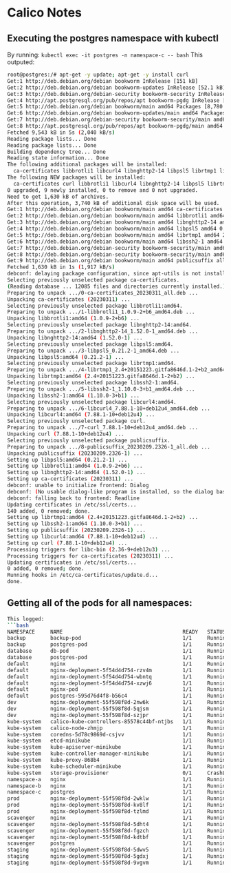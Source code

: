# Calico Notes

## Executing the postgres namespace with kubectl

By running: `kubectl exec -it postgres -n namespace-c -- bash`
This outputed:
```bash
root@postgres:/# apt-get -y update; apt-get -y install curl
Get:1 http://deb.debian.org/debian bookworm InRelease [151 kB]
Get:2 http://deb.debian.org/debian bookworm-updates InRelease [52.1 kB]
Get:3 http://deb.debian.org/debian-security bookworm-security InRelease [48.0 kB]
Get:4 http://apt.postgresql.org/pub/repos/apt bookworm-pgdg InRelease [123 kB]
Get:5 http://deb.debian.org/debian bookworm/main amd64 Packages [8,780 kB]
Get:6 http://deb.debian.org/debian bookworm-updates/main amd64 Packages [6,408 B]
Get:7 http://deb.debian.org/debian-security bookworm-security/main amd64 Packages [86.2 kB]
Get:8 http://apt.postgresql.org/pub/repos/apt bookworm-pgdg/main amd64 Packages [296 kB]
Fetched 9,543 kB in 5s (2,040 kB/s)                  
Reading package lists... Done
Reading package lists... Done
Building dependency tree... Done
Reading state information... Done
The following additional packages will be installed:
  ca-certificates libbrotli1 libcurl4 libnghttp2-14 libpsl5 librtmp1 libssh2-1 publicsuffix
The following NEW packages will be installed:
  ca-certificates curl libbrotli1 libcurl4 libnghttp2-14 libpsl5 librtmp1 libssh2-1 publicsuffix
0 upgraded, 9 newly installed, 0 to remove and 0 not upgraded.
Need to get 1,630 kB of archives.
After this operation, 3,740 kB of additional disk space will be used.
Get:1 http://deb.debian.org/debian bookworm/main amd64 ca-certificates all 20230311 [153 kB]
Get:2 http://deb.debian.org/debian bookworm/main amd64 libbrotli1 amd64 1.0.9-2+b6 [275 kB]
Get:3 http://deb.debian.org/debian bookworm/main amd64 libnghttp2-14 amd64 1.52.0-1 [72.3 kB]
Get:4 http://deb.debian.org/debian bookworm/main amd64 libpsl5 amd64 0.21.2-1 [58.7 kB]
Get:5 http://deb.debian.org/debian bookworm/main amd64 librtmp1 amd64 2.4+20151223.gitfa8646d.1-2+b2 [60.8 kB]
Get:6 http://deb.debian.org/debian bookworm/main amd64 libssh2-1 amd64 1.10.0-3+b1 [179 kB]
Get:7 http://deb.debian.org/debian-security bookworm-security/main amd64 libcurl4 amd64 7.88.1-10+deb12u4 [390 kB]
Get:8 http://deb.debian.org/debian-security bookworm-security/main amd64 curl amd64 7.88.1-10+deb12u4 [315 kB]
Get:9 http://deb.debian.org/debian bookworm/main amd64 publicsuffix all 20230209.2326-1 [126 kB]
Fetched 1,630 kB in 1s (1,917 kB/s)
debconf: delaying package configuration, since apt-utils is not installed
Selecting previously unselected package ca-certificates.
(Reading database ... 12085 files and directories currently installed.)
Preparing to unpack .../0-ca-certificates_20230311_all.deb ...
Unpacking ca-certificates (20230311) ...
Selecting previously unselected package libbrotli1:amd64.
Preparing to unpack .../1-libbrotli1_1.0.9-2+b6_amd64.deb ...
Unpacking libbrotli1:amd64 (1.0.9-2+b6) ...
Selecting previously unselected package libnghttp2-14:amd64.
Preparing to unpack .../2-libnghttp2-14_1.52.0-1_amd64.deb ...
Unpacking libnghttp2-14:amd64 (1.52.0-1) ...
Selecting previously unselected package libpsl5:amd64.
Preparing to unpack .../3-libpsl5_0.21.2-1_amd64.deb ...
Unpacking libpsl5:amd64 (0.21.2-1) ...
Selecting previously unselected package librtmp1:amd64.
Preparing to unpack .../4-librtmp1_2.4+20151223.gitfa8646d.1-2+b2_amd64.deb ...
Unpacking librtmp1:amd64 (2.4+20151223.gitfa8646d.1-2+b2) ...
Selecting previously unselected package libssh2-1:amd64.
Preparing to unpack .../5-libssh2-1_1.10.0-3+b1_amd64.deb ...
Unpacking libssh2-1:amd64 (1.10.0-3+b1) ...
Selecting previously unselected package libcurl4:amd64.
Preparing to unpack .../6-libcurl4_7.88.1-10+deb12u4_amd64.deb ...
Unpacking libcurl4:amd64 (7.88.1-10+deb12u4) ...
Selecting previously unselected package curl.
Preparing to unpack .../7-curl_7.88.1-10+deb12u4_amd64.deb ...
Unpacking curl (7.88.1-10+deb12u4) ...
Selecting previously unselected package publicsuffix.
Preparing to unpack .../8-publicsuffix_20230209.2326-1_all.deb ...
Unpacking publicsuffix (20230209.2326-1) ...
Setting up libpsl5:amd64 (0.21.2-1) ...
Setting up libbrotli1:amd64 (1.0.9-2+b6) ...
Setting up libnghttp2-14:amd64 (1.52.0-1) ...
Setting up ca-certificates (20230311) ...
debconf: unable to initialize frontend: Dialog
debconf: (No usable dialog-like program is installed, so the dialog based frontend cannot be used. at /usr/share/perl5/Debconf/FrontEnd/Dialog.pm line 78.)
debconf: falling back to frontend: Readline
Updating certificates in /etc/ssl/certs...
140 added, 0 removed; done.
Setting up librtmp1:amd64 (2.4+20151223.gitfa8646d.1-2+b2) ...
Setting up libssh2-1:amd64 (1.10.0-3+b1) ...
Setting up publicsuffix (20230209.2326-1) ...
Setting up libcurl4:amd64 (7.88.1-10+deb12u4) ...
Setting up curl (7.88.1-10+deb12u4) ...
Processing triggers for libc-bin (2.36-9+deb12u3) ...
Processing triggers for ca-certificates (20230311) ...
Updating certificates in /etc/ssl/certs...
0 added, 0 removed; done.
Running hooks in /etc/ca-certificates/update.d...
done.
```


## Getting all of the pods for all namespaces:

```bash
This logged:
```bash
NAMESPACE     NAME                                       READY   STATUS             RESTARTS         AGE     IP             NODE       NOMINATED NODE   READINESS GATES
backup        backup-pod                                 1/1     Running            7 (73m ago)      19h     10.244.1.70    minikube   <none>           <none>
backup        postgres-pod                               1/1     Running            8 (72m ago)      21h     10.244.1.59    minikube   <none>           <none>
database      db-pod                                     1/1     Running            7 (73m ago)      20h     10.244.1.61    minikube   <none>           <none>
database      postgres-pod                               1/1     Running            8 (72m ago)      21h     10.244.1.66    minikube   <none>           <none>
default       nginx                                      1/1     Running            13 (73m ago)     19d     10.244.1.58    minikube   <none>           <none>
default       nginx-deployment-5f54d4d754-rzv4m          1/1     Running            12 (73m ago)     19d     10.244.1.55    minikube   <none>           <none>
default       nginx-deployment-5f54d4d754-wbntq          1/1     Running            12 (73m ago)     19d     10.244.1.45    minikube   <none>           <none>
default       nginx-deployment-5f54d4d754-xzwj6          1/1     Running            12 (73m ago)     19d     10.244.1.69    minikube   <none>           <none>
default       nginx-pod                                  1/1     Running            12 (73m ago)     19d     10.244.1.57    minikube   <none>           <none>
default       postgres-595d76d4f8-b56c4                  1/1     Running            10 (72m ago)     5d11h   10.244.1.63    minikube   <none>           <none>
dev           nginx-deployment-55f598f8d-2nw6k           1/1     Running            8 (73m ago)      21h     10.244.1.47    minikube   <none>           <none>
dev           nginx-deployment-55f598f8d-5qjsm           1/1     Running            8 (73m ago)      21h     10.244.1.68    minikube   <none>           <none>
dev           nginx-deployment-55f598f8d-szjpr           1/1     Running            8 (73m ago)      21h     10.244.1.44    minikube   <none>           <none>
kube-system   calico-kube-controllers-85578c44bf-ntjbs   1/1     Running            2 (73m ago)      119m    10.244.1.71    minikube   <none>           <none>
kube-system   calico-node-zhmjp                          1/1     Running            2 (73m ago)      119m    192.168.49.2   minikube   <none>           <none>
kube-system   coredns-5d78c9869d-csjvv                   1/1     Running            20 (72m ago)     20d     10.244.1.54    minikube   <none>           <none>
kube-system   etcd-minikube                              1/1     Running            21 (72m ago)     20d     192.168.49.2   minikube   <none>           <none>
kube-system   kube-apiserver-minikube                    1/1     Running            21 (72m ago)     20d     192.168.49.2   minikube   <none>           <none>
kube-system   kube-controller-manager-minikube           1/1     Running            21 (73m ago)     20d     192.168.49.2   minikube   <none>           <none>
kube-system   kube-proxy-868b4                           1/1     Running            20 (73m ago)     20d     192.168.49.2   minikube   <none>           <none>
kube-system   kube-scheduler-minikube                    1/1     Running            21 (72m ago)     20d     192.168.49.2   minikube   <none>           <none>
kube-system   storage-provisioner                        0/1     CrashLoopBackOff   44 (4m36s ago)   20d     192.168.49.2   minikube   <none>           <none>
namespace-a   nginx                                      1/1     Running            2 (73m ago)      119m    10.244.1.67    minikube   <none>           <none>
namespace-b   nginx                                      1/1     Running            2 (73m ago)      119m    10.244.1.65    minikube   <none>           <none>
namespace-c   postgres                                   1/1     Running            2 (72m ago)      118m    10.244.1.62    minikube   <none>           <none>
prod          nginx-deployment-55f598f8d-2wklw           1/1     Running            8 (73m ago)      21h     10.244.1.50    minikube   <none>           <none>
prod          nginx-deployment-55f598f8d-kv8lf           1/1     Running            8 (73m ago)      21h     10.244.1.60    minikube   <none>           <none>
prod          nginx-deployment-55f598f8d-tzlmd           1/1     Running            8 (73m ago)      21h     10.244.1.51    minikube   <none>           <none>
scavenger     nginx                                      1/1     Running            14 (73m ago)     19d     10.244.1.52    minikube   <none>           <none>
scavenger     nginx-deployment-55f598f8d-5dht4           1/1     Running            16 (73m ago)     20d     10.244.1.49    minikube   <none>           <none>
scavenger     nginx-deployment-55f598f8d-fgzch           1/1     Running            16 (73m ago)     20d     10.244.1.48    minikube   <none>           <none>
scavenger     nginx-deployment-55f598f8d-kdtbf           1/1     Running            16 (73m ago)     20d     10.244.1.43    minikube   <none>           <none>
scavenger     postgres                                   1/1     Running            14 (72m ago)     19d     10.244.1.53    minikube   <none>           <none>
staging       nginx-deployment-55f598f8d-5dwv5           1/1     Running            8 (73m ago)      21h     10.244.1.64    minikube   <none>           <none>
staging       nginx-deployment-55f598f8d-5gdxj           1/1     Running            8 (73m ago)      21h     10.244.1.56    minikube   <none>           <none>
staging       nginx-deployment-55f598f8d-9vgvm           1/1     Running            8 (73m ago)      21h     10.244.1.46    minikube   <none>           <none>
```

```